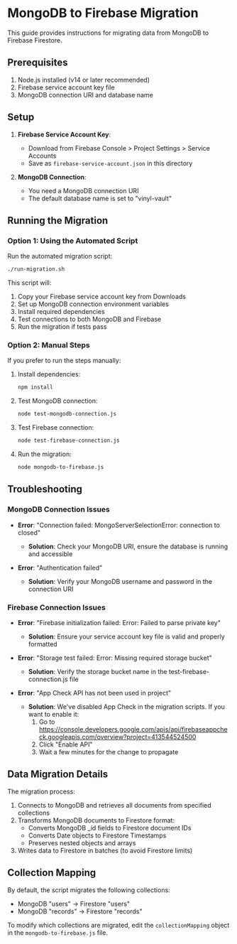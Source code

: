 # MongoDB to Firebase Migration

This guide provides instructions for migrating data from MongoDB to Firebase Firestore.

## Prerequisites

1. Node.js installed (v14 or later recommended)
2. Firebase service account key file
3. MongoDB connection URI and database name

## Setup

1. **Firebase Service Account Key**:
   - Download from Firebase Console > Project Settings > Service Accounts
   - Save as `firebase-service-account.json` in this directory

2. **MongoDB Connection**:
   - You need a MongoDB connection URI
   - The default database name is set to "vinyl-vault"

## Running the Migration

### Option 1: Using the Automated Script

Run the automated migration script:

```bash
./run-migration.sh
```

This script will:
1. Copy your Firebase service account key from Downloads
2. Set up MongoDB connection environment variables
3. Install required dependencies
4. Test connections to both MongoDB and Firebase
5. Run the migration if tests pass

### Option 2: Manual Steps

If you prefer to run the steps manually:

1. Install dependencies:
   ```bash
   npm install
   ```

2. Test MongoDB connection:
   ```bash
   node test-mongodb-connection.js
   ```

3. Test Firebase connection:
   ```bash
   node test-firebase-connection.js
   ```

4. Run the migration:
   ```bash
   node mongodb-to-firebase.js
   ```

## Troubleshooting

### MongoDB Connection Issues

- **Error**: "Connection failed: MongoServerSelectionError: connection <monitor> to <host> closed"
  - **Solution**: Check your MongoDB URI, ensure the database is running and accessible

- **Error**: "Authentication failed"
  - **Solution**: Verify your MongoDB username and password in the connection URI

### Firebase Connection Issues

- **Error**: "Firebase initialization failed: Error: Failed to parse private key"
  - **Solution**: Ensure your service account key file is valid and properly formatted

- **Error**: "Storage test failed: Error: Missing required storage bucket"
  - **Solution**: Verify the storage bucket name in the test-firebase-connection.js file

- **Error**: "App Check API has not been used in project"
  - **Solution**: We've disabled App Check in the migration scripts. If you want to enable it:
    1. Go to https://console.developers.google.com/apis/api/firebaseappcheck.googleapis.com/overview?project=413544524500
    2. Click "Enable API"
    3. Wait a few minutes for the change to propagate

## Data Migration Details

The migration process:

1. Connects to MongoDB and retrieves all documents from specified collections
2. Transforms MongoDB documents to Firestore format:
   - Converts MongoDB _id fields to Firestore document IDs
   - Converts Date objects to Firestore Timestamps
   - Preserves nested objects and arrays
3. Writes data to Firestore in batches (to avoid Firestore limits)

## Collection Mapping

By default, the script migrates the following collections:
- MongoDB "users" → Firestore "users"
- MongoDB "records" → Firestore "records"

To modify which collections are migrated, edit the `collectionMapping` object in the `mongodb-to-firebase.js` file.
